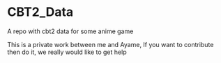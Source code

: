 # CBT2_Data
A repo with cbt2 data for some anime game

This is a private work between me and Ayame, If you want to contribute then do it, we really would like to get help
